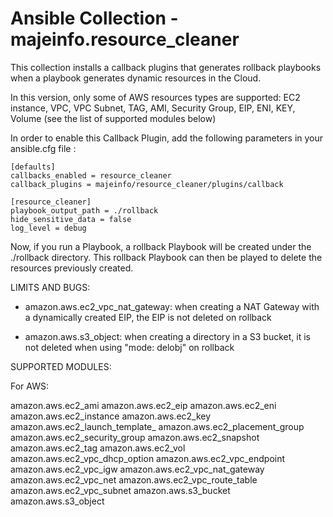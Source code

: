 # Ansible Collection - majeinfo.resource_cleaner

This collection installs a callback plugins that generates 
rollback playbooks when a playbook generates dynamic resources in the Cloud.

In this version, only some of AWS resources types are supported:
EC2 instance, VPC, VPC Subnet, TAG, AMI, Security Group, EIP, ENI, KEY, Volume
(see the list of supported modules below)

In order to enable this Callback Plugin, add the following parameters
in your ansible.cfg file :

```
[defaults]
callbacks_enabled = resource_cleaner
callback_plugins = majeinfo/resource_cleaner/plugins/callback

[resource_cleaner]
playbook_output_path = ./rollback
hide_sensitive_data = false
log_level = debug
```

Now, if you run a Playbook, a rollback Playbook will be created
under the ./rollback directory. This rollback Playbook can then be
played to delete the resources previously created.

LIMITS AND BUGS:

- amazon.aws.ec2_vpc_nat_gateway: 
  when creating a NAT Gateway with a dynamically created EIP, the EIP is not deleted on rollback

- amazon.aws.s3_object:
  when creating a directory in a S3 bucket, it is not deleted when using "mode: delobj" on rollback

SUPPORTED MODULES:

For AWS:

amazon.aws.ec2_ami
amazon.aws.ec2_eip
amazon.aws.ec2_eni
amazon.aws.ec2_instance
amazon.aws.ec2_key
amazon.aws.ec2_launch_template_
amazon.aws.ec2_placement_group
amazon.aws.ec2_security_group
amazon.aws.ec2_snapshot
amazon.aws.ec2_tag
amazon.aws.ec2_vol
amazon.aws.ec2_vpc_dhcp_option
amazon.aws.ec2_vpc_endpoint
amazon.aws.ec2_vpc_igw
amazon.aws.ec2_vpc_nat_gateway
amazon.aws.ec2_vpc_net
amazon.aws.ec2_vpc_route_table
amazon.aws.ec2_vpc_subnet
amazon.aws.s3_bucket
amazon.aws.s3_object

